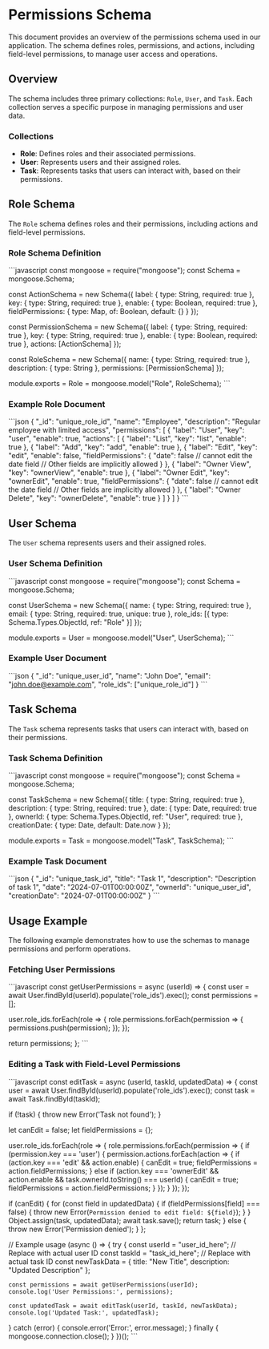 
# Permissions Schema

This document provides an overview of the permissions schema used in our application. The schema defines roles, permissions, and actions, including field-level permissions, to manage user access and operations.

## Overview

The schema includes three primary collections: `Role`, `User`, and `Task`. Each collection serves a specific purpose in managing permissions and user data.

### Collections

- **Role**: Defines roles and their associated permissions.
- **User**: Represents users and their assigned roles.
- **Task**: Represents tasks that users can interact with, based on their permissions.

## Role Schema

The `Role` schema defines roles and their permissions, including actions and field-level permissions.

### Role Schema Definition

\`\`\`javascript
const mongoose = require("mongoose");
const Schema = mongoose.Schema;

const ActionSchema = new Schema({
  label: { type: String, required: true },
  key: { type: String, required: true },
  enable: { type: Boolean, required: true },
  fieldPermissions: {
    type: Map,
    of: Boolean,
    default: {}
  }
});

const PermissionSchema = new Schema({
  label: { type: String, required: true },
  key: { type: String, required: true },
  enable: { type: Boolean, required: true },
  actions: [ActionSchema]
});

const RoleSchema = new Schema({
  name: { type: String, required: true },
  description: { type: String },
  permissions: [PermissionSchema]
});

module.exports = Role = mongoose.model("Role", RoleSchema);
\`\`\`

### Example Role Document

\`\`\`json
{
  "_id": "unique_role_id",
  "name": "Employee",
  "description": "Regular employee with limited access",
  "permissions": [
    {
      "label": "User",
      "key": "user",
      "enable": true,
      "actions": [
        {
          "label": "List",
          "key": "list",
          "enable": true
        },
        {
          "label": "Add",
          "key": "add",
          "enable": true
        },
        {
          "label": "Edit",
          "key": "edit",
          "enable": false,
          "fieldPermissions": {
            "date": false  // cannot edit the date field
            // Other fields are implicitly allowed
          }
        },
        {
          "label": "Owner View",
          "key": "ownerView",
          "enable": true
        },
        {
          "label": "Owner Edit",
          "key": "ownerEdit",
          "enable": true,
          "fieldPermissions": {
            "date": false  // cannot edit the date field
            // Other fields are implicitly allowed
          }
        },
        {
          "label": "Owner Delete",
          "key": "ownerDelete",
          "enable": true
        }
      ]
    }
  ]
}
\`\`\`

## User Schema

The `User` schema represents users and their assigned roles.

### User Schema Definition

\`\`\`javascript
const mongoose = require("mongoose");
const Schema = mongoose.Schema;

const UserSchema = new Schema({
  name: { type: String, required: true },
  email: { type: String, required: true, unique: true },
  role_ids: [{ type: Schema.Types.ObjectId, ref: "Role" }]
});

module.exports = User = mongoose.model("User", UserSchema);
\`\`\`

### Example User Document

\`\`\`json
{
  "_id": "unique_user_id",
  "name": "John Doe",
  "email": "john.doe@example.com",
  "role_ids": ["unique_role_id"]
}
\`\`\`

## Task Schema

The `Task` schema represents tasks that users can interact with, based on their permissions.

### Task Schema Definition

\`\`\`javascript
const mongoose = require("mongoose");
const Schema = mongoose.Schema;

const TaskSchema = new Schema({
  title: { type: String, required: true },
  description: { type: String, required: true },
  date: { type: Date, required: true },
  ownerId: { type: Schema.Types.ObjectId, ref: "User", required: true },
  creationDate: {
    type: Date,
    default: Date.now
  }
});

module.exports = Task = mongoose.model("Task", TaskSchema);
\`\`\`

### Example Task Document

\`\`\`json
{
  "_id": "unique_task_id",
  "title": "Task 1",
  "description": "Description of task 1",
  "date": "2024-07-01T00:00:00Z",
  "ownerId": "unique_user_id",
  "creationDate": "2024-07-01T00:00:00Z"
}
\`\`\`

## Usage Example

The following example demonstrates how to use the schemas to manage permissions and perform operations.

### Fetching User Permissions

\`\`\`javascript
const getUserPermissions = async (userId) => {
  const user = await User.findById(userId).populate('role_ids').exec();
  const permissions = [];
  
  user.role_ids.forEach(role => {
    role.permissions.forEach(permission => {
      permissions.push(permission);
    });
  });

  return permissions;
};
\`\`\`

### Editing a Task with Field-Level Permissions

\`\`\`javascript
const editTask = async (userId, taskId, updatedData) => {
  const user = await User.findById(userId).populate('role_ids').exec();
  const task = await Task.findById(taskId);
  
  if (!task) {
    throw new Error('Task not found');
  }

  let canEdit = false;
  let fieldPermissions = {};

  user.role_ids.forEach(role => {
    role.permissions.forEach(permission => {
      if (permission.key === 'user') {
        permission.actions.forEach(action => {
          if (action.key === 'edit' && action.enable) {
            canEdit = true;
            fieldPermissions = action.fieldPermissions;
          } else if (action.key === 'ownerEdit' && action.enable && task.ownerId.toString() === userId) {
            canEdit = true;
            fieldPermissions = action.fieldPermissions;
          }
        });
      }
    });
  });

  if (canEdit) {
    for (const field in updatedData) {
      if (fieldPermissions[field] === false) {
        throw new Error(`Permission denied to edit field: ${field}`);
      }
    }
    Object.assign(task, updatedData);
    await task.save();
    return task;
  } else {
    throw new Error('Permission denied');
  }
};

// Example usage
(async () => {
  try {
    const userId = "user_id_here"; // Replace with actual user ID
    const taskId = "task_id_here"; // Replace with actual task ID
    const newTaskData = { title: "New Title", description: "Updated Description" };

    const permissions = await getUserPermissions(userId);
    console.log('User Permissions:', permissions);

    const updatedTask = await editTask(userId, taskId, newTaskData);
    console.log('Updated Task:', updatedTask);
  } catch (error) {
    console.error('Error:', error.message);
  } finally {
    mongoose.connection.close();
  }
})();
\`\`\`
